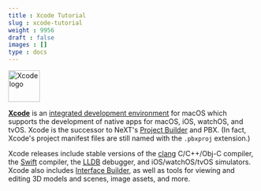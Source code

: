 ```yaml
---
title : Xcode Tutorial
slug : xcode-tutorial
weight : 9956
draft : false
images : []
type : docs
---
```


<img src="http://i.stack.imgur.com/uTUAm.png" width="64" alt="Xcode logo">

[**Xcode**](https://developer.apple.com/xcode/) is an [integrated development environment](https://en.wikipedia.org/wiki/Integrated_development_environment) for macOS which supports the development of native apps for macOS, iOS, watchOS, and tvOS. Xcode is the successor to NeXT's [Project Builder](https://en.wikipedia.org/wiki/Project_Builder) and PBX. (In fact, Xcode's project manifest files are still named with the `.pbxproj` extension.)

Xcode releases include stable versions of the [clang](http://clang.llvm.org/) C/C++/Obj-C compiler, the [Swift](https://www.wikiod.com/swift/getting-started-with-swift-language) compiler, the [LLDB](http://lldb.llvm.org/) debugger, and iOS/watchOS/tvOS simulators. Xcode also includes [Interface Builder](https://developer.apple.com/xcode/interface-builder/), as well as tools for viewing and editing 3D models and scenes, image assets, and more.

